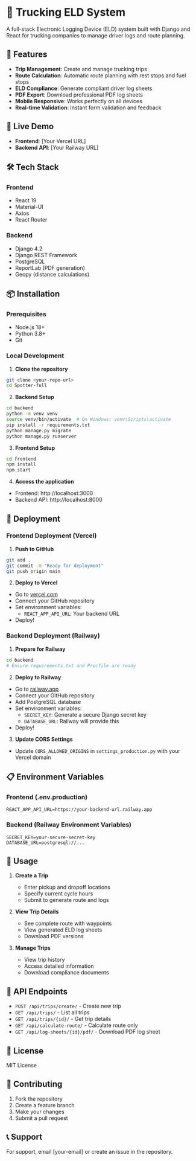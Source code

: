 # 🚛 Trucking ELD System

A full-stack Electronic Logging Device (ELD) system built with Django and React for trucking companies to manage driver logs and route planning.

## 🌟 Features

- **Trip Management**: Create and manage trucking trips
- **Route Calculation**: Automatic route planning with rest stops and fuel stops
- **ELD Compliance**: Generate compliant driver log sheets
- **PDF Export**: Download professional PDF log sheets
- **Mobile Responsive**: Works perfectly on all devices
- **Real-time Validation**: Instant form validation and feedback

## 🚀 Live Demo

- **Frontend**: [Your Vercel URL]
- **Backend API**: [Your Railway URL]

## 🛠️ Tech Stack

### Frontend
- React 19
- Material-UI
- Axios
- React Router

### Backend
- Django 4.2
- Django REST Framework
- PostgreSQL
- ReportLab (PDF generation)
- Geopy (distance calculations)

## 📦 Installation

### Prerequisites
- Node.js 18+
- Python 3.8+
- Git

### Local Development

1. **Clone the repository**
```bash
git clone <your-repo-url>
cd Spotter-full
```

2. **Backend Setup**
```bash
cd backend
python -m venv venv
source venv/bin/activate  # On Windows: venv\Scripts\activate
pip install -r requirements.txt
python manage.py migrate
python manage.py runserver
```

3. **Frontend Setup**
```bash
cd frontend
npm install
npm start
```

4. **Access the application**
- Frontend: http://localhost:3000
- Backend API: http://localhost:8000

## 🚀 Deployment

### Frontend Deployment (Vercel)

1. **Push to GitHub**
```bash
git add .
git commit -m "Ready for deployment"
git push origin main
```

2. **Deploy to Vercel**
- Go to [vercel.com](https://vercel.com)
- Connect your GitHub repository
- Set environment variables:
  - `REACT_APP_API_URL`: Your backend URL
- Deploy!

### Backend Deployment (Railway)

1. **Prepare for Railway**
```bash
cd backend
# Ensure requirements.txt and Procfile are ready
```

2. **Deploy to Railway**
- Go to [railway.app](https://railway.app)
- Connect your GitHub repository
- Add PostgreSQL database
- Set environment variables:
  - `SECRET_KEY`: Generate a secure Django secret key
  - `DATABASE_URL`: Railway will provide this
- Deploy!

3. **Update CORS Settings**
- Update `CORS_ALLOWED_ORIGINS` in `settings_production.py` with your Vercel domain

## 📋 Environment Variables

### Frontend (.env.production)
```
REACT_APP_API_URL=https://your-backend-url.railway.app
```

### Backend (Railway Environment Variables)
```
SECRET_KEY=your-secure-secret-key
DATABASE_URL=postgresql://...
```

## 🎯 Usage

1. **Create a Trip**
   - Enter pickup and dropoff locations
   - Specify current cycle hours
   - Submit to generate route and logs

2. **View Trip Details**
   - See complete route with waypoints
   - View generated ELD log sheets
   - Download PDF versions

3. **Manage Trips**
   - View trip history
   - Access detailed information
   - Download compliance documents

## 🔧 API Endpoints

- `POST /api/trips/create/` - Create new trip
- `GET /api/trips/` - List all trips
- `GET /api/trips/{id}/` - Get trip details
- `GET /api/calculate-route/` - Calculate route only
- `GET /api/log-sheets/{id}/pdf/` - Download PDF log sheet

## 📄 License

MIT License

## 🤝 Contributing

1. Fork the repository
2. Create a feature branch
3. Make your changes
4. Submit a pull request

## 📞 Support

For support, email [your-email] or create an issue in the repository.

